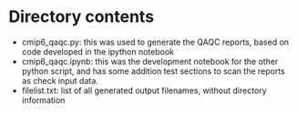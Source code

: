 # Directory contents
- cmip6_qaqc.py: this was used to generate the QAQC reports, based on code developed in the ipython notebook
- cmip6_qaqc.ipynb: this was the development notebook for the other python script, and has some addition test sections to scan the reports as check input data.
- filelist.txt: list of all generated output filenames, without directory information
